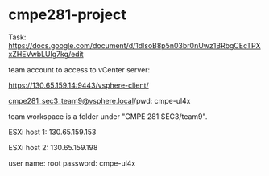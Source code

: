 # cmpe281-project

Task: https://docs.google.com/document/d/1dlsoB8p5n03br0nUwz1BRbgCEcTPXxZHEVwbLUlg7kg/edit



team account to access to vCenter server:

https://130.65.159.14:9443/vsphere-client/

cmpe281_sec3_team9@vsphere.local/pwd: cmpe-ul4x

team workspace is a folder under "CMPE 281 SEC3/team9".


ESXi host 1: 130.65.159.153

ESXi host 2: 130.65.159.198

user name: root
password: cmpe-ul4x
